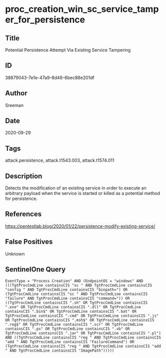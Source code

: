 # proc_creation_win_sc_service_tamper_for_persistence

## Title
Potential Persistence Attempt Via Existing Service Tampering

## ID
38879043-7e1e-47a9-8d46-6bec88e201df

## Author
Sreeman

## Date
2020-09-29

## Tags
attack.persistence, attack.t1543.003, attack.t1574.011

## Description
Detects the modification of an existing service in order to execute an arbitrary payload when the service is started or killed as a potential method for persistence.

## References
https://pentestlab.blog/2020/01/22/persistence-modify-existing-service/

## False Positives
Unknown

## SentinelOne Query
```
EventType = "Process Creation" AND (EndpointOS = "windows" AND (((TgtProcCmdLine containsCIS "sc " AND TgtProcCmdLine containsCIS "config " AND TgtProcCmdLine containsCIS "binpath=") OR (TgtProcCmdLine containsCIS "sc " AND TgtProcCmdLine containsCIS "failure" AND TgtProcCmdLine containsCIS "command=")) OR ((TgtProcCmdLine containsCIS ".sh" OR TgtProcCmdLine containsCIS ".exe" OR TgtProcCmdLine containsCIS ".dll" OR TgtProcCmdLine containsCIS ".bin$" OR TgtProcCmdLine containsCIS ".bat" OR TgtProcCmdLine containsCIS ".cmd" OR TgtProcCmdLine containsCIS ".js" OR TgtProcCmdLine containsCIS ".msh$" OR TgtProcCmdLine containsCIS ".reg$" OR TgtProcCmdLine containsCIS ".scr" OR TgtProcCmdLine containsCIS ".ps" OR TgtProcCmdLine containsCIS ".vb" OR TgtProcCmdLine containsCIS ".jar" OR TgtProcCmdLine containsCIS ".pl") AND ((TgtProcCmdLine containsCIS "reg " AND TgtProcCmdLine containsCIS "add " AND TgtProcCmdLine containsCIS "FailureCommand") OR (TgtProcCmdLine containsCIS "reg " AND TgtProcCmdLine containsCIS "add " AND TgtProcCmdLine containsCIS "ImagePath")))))

```